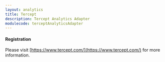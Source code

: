 ```yaml
---
layout: analytics
title: Tercept
description: Tercept Analytics Adapter
modulecode: terceptAnalyticsAdapter
---
```


#### Registration

Please visit [https://www.tercept.com/](https://www.tercept.com/) for more information.

